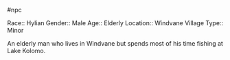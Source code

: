 #npc 

Race:: Hylian
Gender:: Male
Age:: Elderly
Location:: Windvane Village
Type:: Minor

An elderly man who lives in Windvane but spends most of his time fishing at Lake Kolomo.
